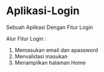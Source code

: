 # Aplikasi-Login
Sebuah Aplikasi Dengan Fitur Login

Alur Fitur Login :
1. Memasukan email dan apassword
2. Menvalidasi masukan
3. Menampilkan halaman Home
